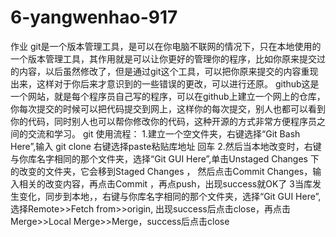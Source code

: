 # 6-yangwenhao-917
作业
git是一个版本管理工具，是可以在你电脑不联网的情况下，只在本地使用的一个版本管理工具，其作用就是可以让你更好的管理你的程序，比如你原来提交过的内容，以后虽然修改了，但是通过git这个工具，可以把你原来提交的内容重现出来，这样对于你后来才意识到的一些错误的更改，可以进行还原。
github这是一个网站，就是每个程序员自己写的程序，可以在github上建立一个网上的仓库，你每次提交的时候可以把代码提交到网上，这样你的每次提交，别人也都可以看到你的代码，同时别人也可以帮你修改你的代码，这种开源的方式非常方便程序员之间的交流和学习。 
git 使用流程：
1.建立一个空文件夹，右键选择“Git Bash Here”,输入 git clone 右键选择paste粘贴库地址 回车
2.然后当本地改变时，右键与你库名字相同的那个文件夹，选择“Git GUI Here”,单击Unstaged Changes 下的改变的文件夹，它会移到Staged Changes  ，  然后点击Commit Changes，输入相关的改变内容，再点击Commit ，再点push，出现success就OK了
3当库发生变化，同步到本地，，右键与你库名字相同的那个文件夹，选择“Git GUI Here”,选择Remote>>Fetch from>>origin,  出现success后点击close，再点击Merge>>Local Merge>>Merge，success后点击close
 
